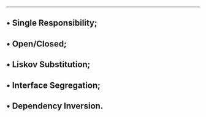 ---------------------------------
• Single Responsibility;
---------------------------------
• Open/Closed;
---------------------------------
• Liskov Substitution;
---------------------------------
• Interface Segregation;
--------------------------------
• Dependency Inversion.
-------------------------------
